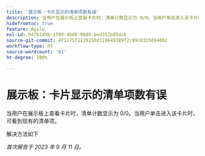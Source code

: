 ```yaml
---
title: '展示板：卡片显示的清单项数有误'
description: 当用户在展示板上查看卡片时，清单计数显示为 0/0。当用户单击进入该卡片时，可看到现有的清单项。
hidefromtoc: true
feature: Agile
exl-id: 947b1d9b-1f09-4bd0-9bd9-bed352b85dcb
source-git-commit: 4f1175f1139158d310649389f2c99c0335094082
workflow-type: ht
source-wordcount: '81'
ht-degree: 100%

---
```


# 展示板：卡片显示的清单项数有误

当用户在展示板上查看卡片时，清单计数显示为 0/0。当用户单击进入该卡片时，可看到现有的清单项。

解决方法如下

_首次报告于 2023 年 9 月 11 日。_
